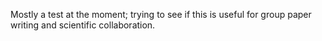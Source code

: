 Mostly a test at the moment; trying to see if this is useful for group paper writing and scientific collaboration.